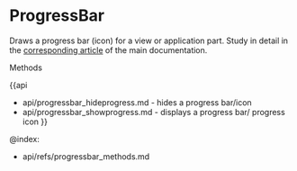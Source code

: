 ProgressBar 
=============

Draws a progress bar (icon) for a view or application part. Study in detail in the 
[corresponding article](desktop/progress.md#settingprogressbaricon) of the main documentation.



<div class='h2'>Methods</div>

{{api
- api/progressbar_hideprogress.md - hides a progress bar/icon
- api/progressbar_showprogress.md - displays a progress bar/ progress icon
}}





@index:
- api/refs/progressbar_methods.md

